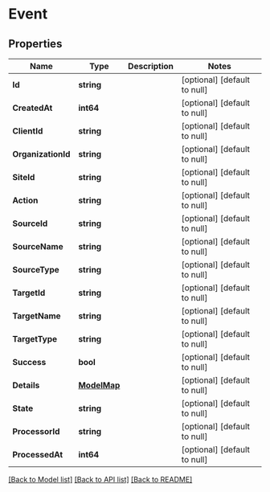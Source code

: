 # Event

## Properties
Name | Type | Description | Notes
------------ | ------------- | ------------- | -------------
**Id** | **string** |  | [optional] [default to null]
**CreatedAt** | **int64** |  | [optional] [default to null]
**ClientId** | **string** |  | [optional] [default to null]
**OrganizationId** | **string** |  | [optional] [default to null]
**SiteId** | **string** |  | [optional] [default to null]
**Action** | **string** |  | [optional] [default to null]
**SourceId** | **string** |  | [optional] [default to null]
**SourceName** | **string** |  | [optional] [default to null]
**SourceType** | **string** |  | [optional] [default to null]
**TargetId** | **string** |  | [optional] [default to null]
**TargetName** | **string** |  | [optional] [default to null]
**TargetType** | **string** |  | [optional] [default to null]
**Success** | **bool** |  | [optional] [default to null]
**Details** | [**ModelMap**](interface{}.md) |  | [optional] [default to null]
**State** | **string** |  | [optional] [default to null]
**ProcessorId** | **string** |  | [optional] [default to null]
**ProcessedAt** | **int64** |  | [optional] [default to null]

[[Back to Model list]](../README.md#documentation-for-models) [[Back to API list]](../README.md#documentation-for-api-endpoints) [[Back to README]](../README.md)

